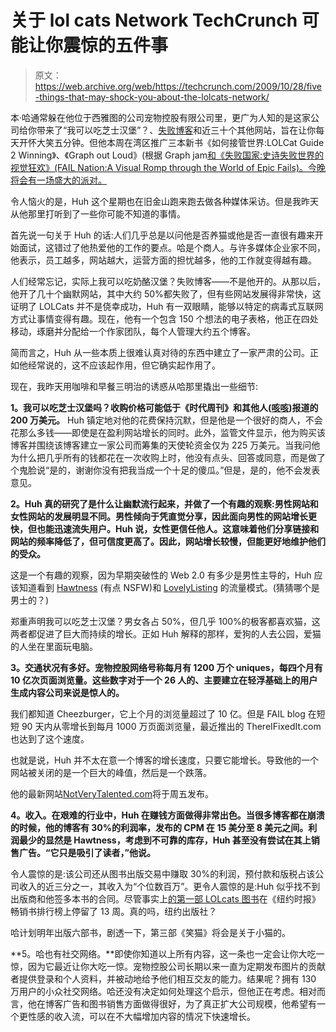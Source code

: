 # 关于 lol cats Network TechCrunch 可能让你震惊的五件事

> 原文：<https://web.archive.org/web/https://techcrunch.com/2009/10/28/five-things-that-may-shock-you-about-the-lolcats-network/>

本·哈通常躲在他位于西雅图的公司宠物控股有限公司里，更广为人知的是这家公司给你带来了“我可以吃芝士汉堡”？、[失败博客](https://web.archive.org/web/20221006160658/http://failblog.org/)和近三十个其他网站，旨在让你每天开怀大笑五分钟。但他本周在湾区推广三本新书《如何接管世界:LOLCat Guide 2 Winning》、《Graph out Loud》(根据 Graph jam[和《失败国家:史诗失败世界的视觉狂欢》(FAIL Nation:A Visual Romp through the World of Epic Fails)。今晚将会有一场盛大的派对。](https://web.archive.org/web/20221006160658/http://graphjam.com/)

令人恼火的是，Huh 这个星期也在旧金山跑来跑去做各种媒体采访。但是我昨天从他那里打听到了一些你可能不知道的事情。

首先说一句关于 Huh 的话:人们几乎总是以问他是否养猫或他是否一直很有趣来开始面试，这错过了他热爱他的工作的要点。哈是个商人。与许多媒体企业家不同，他表示，员工越多，网站越大，运营方面的担忧越多，他的工作就变得越有趣。

人们经常忘记，实际上我可以吃奶酪汉堡？失败博客——不是他开的。从那以后，他开了几十个幽默网站，其中大约 50%都失败了，但有些网站发展得非常快，这证明了 LOLCats 并不是侥幸成功，Huh 有一双眼睛，能够以特定的病毒式互联网方式让事情变得有趣。现在，他有一个包含 150 个想法的电子表格，他正在四处移动，琢磨并分配给一个作家团队，每个人管理大约五个博客。

简而言之，Huh 从一些本质上很难认真对待的东西中建立了一家严肃的公司。正如他经常说的，这不应该起作用，但它确实起作用了。

现在，我昨天用咖啡和早餐三明治的诱惑从哈那里撬出一些细节:

**1。我可以吃芝士汉堡吗？收购价格可能低于《时代周刊》和其他人([咳咳](https://web.archive.org/web/20221006160658/http://www.beta.techcrunch.com/2008/08/18/engrishfunny-is-newest-site-in-lolcats-empire/))报道的 200 万美元。** Huh 镇定地对他的花费保持沉默，但是他是一个很好的商人，不会花那么多钱——即使是在盈利网站增长的同时。此外，监管文件显示，他为购买该博客并围绕该博客建立一家公司而筹集的天使轮资金仅为 225 万美元。当我问他为什么把几乎所有的钱都花在一次收购上时，他没有点头、回答或同意，而是做了个鬼脸说“是的，谢谢你没有把我当成一个十足的傻瓜。”但是，是的，他不会发表意见。

**2。Huh 真的研究了是什么让幽默流行起来，并做了一个有趣的观察:男性网站和女性网站的发展明显不同。男性倾向于凭直觉分享，因此面向男性的网站增长更快，但也能迅速流失用户。Huh 说，女性更信任他人。这意味着他们分享链接和网站的频率降低了，但可信度更高了。因此，网站增长较慢，但能更好地维护他们的受众。**

这是一个有趣的观察，因为早期突破性的 Web 2.0 有多少是男性主导的，Huh 应该知道看到 [Hawtness](https://web.archive.org/web/20221006160658/http://hawtness.com/) (有点 NSFW)和 [LovelyListing](https://web.archive.org/web/20221006160658/http://lovelylisting.com/about) 的流量模式。(猜猜哪个是男士的？)

郑重声明我可以吃芝士汉堡？男女各占 50%，但几乎 100%的极客都喜欢猫，这两者都促进了巨大而持续的增长。正如 Huh 解释的那样，爱狗的人去公园，爱猫的人坐在里面玩电脑。

**3。交通状况有多好。宠物控股网络号称每月有 1200 万个 uniques，每四个月有 10 亿次页面浏览量。这些数字对于一个 26 人的、主要建立在轻浮基础上的用户生成内容公司来说是惊人的。**

我们都知道 Cheezburger，它上个月的浏览量超过了 10 亿。但是 FAIL blog 在短短 90 天内从零增长到每月 1000 万页面浏览量，最近推出的 ThereIFixedIt.com 也达到了这个速度。

也就是说，Huh 并不太在意一个博客的增长速度，只要它能增长。导致他的一个网站被关闭的是一个巨大的峰值，然后是一个跌落。

他的最新网站[NotVeryTalented.com](https://web.archive.org/web/20221006160658/http://notverytalented.com/)将于周五发布。

**4。收入。在艰难的行业中，Huh 在赚钱方面做得非常出色。当很多博客都在崩溃的时候，他的博客有 30%的利润率，发布的 CPM 在 15 美分至 8 美元之间。利润最少的显然是 Hawtness，考虑到不可靠的库存，Huh 甚至没有尝试在其上销售广告。“它只是吸引了读者，”他说。**

令人震惊的是:该公司还从图书出版交易中赚取 30%的利润，预付款和版税占该公司收入的近三分之一，其收入为“个位数百万”。更令人震惊的是:Huh 似乎找不到出版商和他签多本书的合同。尽管事实上[的第一部 LOLcats 图书](https://web.archive.org/web/20221006160658/http://www.amazon.com/Can-Has-Cheezburger-LOLcat-Colleckshun/dp/159240409X/ref=sr_1_1?ie=UTF8&s=books&qid=1256770169&sr=8-1)在《纽约时报》畅销书排行榜上停留了 13 周。真的吗，纽约出版社？

哈计划明年出版六部书，剧透一下，第三部《笑猫》将会是关于小猫的。

**5。哈也有社交网络。**即使你知道以上所有内容，这一条也一定会让你大吃一惊，因为它最近让你大吃一惊。宠物控股公司长期以来一直为定期发布图片的贡献者提供登录和个人资料，并被动地给予他们相互交友的能力。结果呢？拥有 130 万用户的小众社交网络。哈还没有决定如何处理这个启示，但他正在考虑。相对而言，他在博客广告和图书销售方面做得很好，为了真正扩大公司规模，他希望有一个更性感的收入流，可以在不大幅增加内容的情况下快速增长。